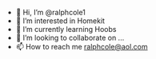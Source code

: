 - 👋 Hi, I’m @ralphcole1
- 👀 I’m interested in Homekit
- 🌱 I’m currently learning Hoobs
- 💞️ I’m looking to collaborate on ...
- 📫 How to reach me ralphcole@aol.com

<!---
ralphcole1/ralphcole1 is a ✨ special ✨ repository because its `README.md` (this file) appears on your GitHub profile.
You can click the Preview link to take a look at your changes.
--->
